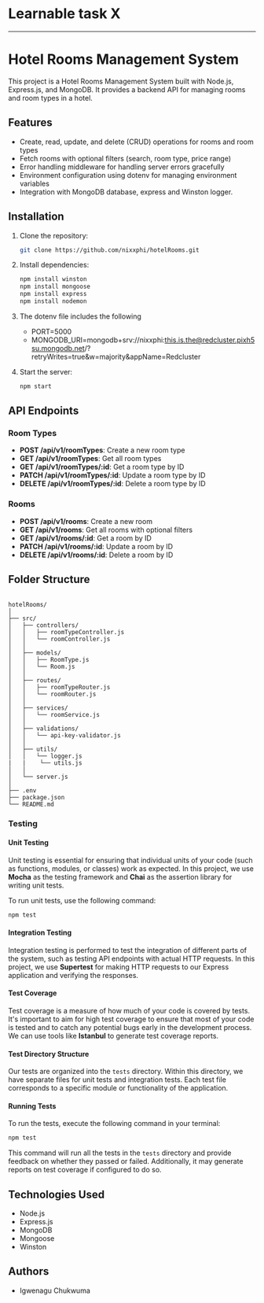 # Learnable task X
---

# Hotel Rooms Management System

This project is a Hotel Rooms Management System built with Node.js, Express.js, and MongoDB. It provides a backend API for managing rooms and room types in a hotel.

## Features

- Create, read, update, and delete (CRUD) operations for rooms and room types
- Fetch rooms with optional filters (search, room type, price range)
- Error handling middleware for handling server errors gracefully
- Environment configuration using dotenv for managing environment variables
- Integration with MongoDB database, express and Winston logger.

## Installation

1. Clone the repository:
   ```bash
   git clone https://github.com/nixxphi/hotelRooms.git
   ```

2. Install dependencies:
   ```bash
   npm install winston
   npm install mongoose
   npm install express
   npm install nodemon
   ```
3. The dotenv file includes the following
   - PORT=5000
   - MONGODB_URI=mongodb+srv://nixxphi:this.is.the@redcluster.pixh5su.mongodb.net/?retryWrites=true&w=majority&appName=Redcluster

4. Start the server:
   ```bash
   npm start
   ```

## API Endpoints

### Room Types

- **POST /api/v1/roomTypes**: Create a new room type
- **GET /api/v1/roomTypes**: Get all room types
- **GET /api/v1/roomTypes/:id**: Get a room type by ID
- **PATCH /api/v1/roomTypes/:id**: Update a room type by ID
- **DELETE /api/v1/roomTypes/:id**: Delete a room type by ID

### Rooms

- **POST /api/v1/rooms**: Create a new room
- **GET /api/v1/rooms**: Get all rooms with optional filters
- **GET /api/v1/rooms/:id**: Get a room by ID
- **PATCH /api/v1/rooms/:id**: Update a room by ID
- **DELETE /api/v1/rooms/:id**: Delete a room by ID

## Folder Structure

```

hotelRooms/
│
├── src/
│   ├── controllers/
│   │   ├── roomTypeController.js
│   │   └── roomController.js
│   │
│   ├── models/
│   │   ├── RoomType.js
│   │   └── Room.js
│   │
│   ├── routes/
│   │   ├── roomTypeRouter.js
│   │   └── roomRouter.js
│   │
│   ├── services/
│   │   └── roomService.js
│   │
│   ├── validations/
│   │   └── api-key-validator.js
│   │
│   ├── utils/
│   │   └── logger.js
|   |    └── utils.js
│   │
│   └── server.js
│
├── .env
├── package.json
└── README.md

```
### Testing

#### Unit Testing
Unit testing is essential for ensuring that individual units of your code (such as functions, modules, or classes) work as expected. In this project, we use **Mocha** as the testing framework and **Chai** as the assertion library for writing unit tests.

To run unit tests, use the following command:

```bash
npm test
```

#### Integration Testing
Integration testing is performed to test the integration of different parts of the system, such as testing API endpoints with actual HTTP requests. In this project, we use **Supertest** for making HTTP requests to our Express application and verifying the responses.

#### Test Coverage
Test coverage is a measure of how much of your code is covered by tests. It's important to aim for high test coverage to ensure that most of your code is tested and to catch any potential bugs early in the development process. We can use tools like **Istanbul** to generate test coverage reports.

#### Test Directory Structure
Our tests are organized into the `tests` directory. Within this directory, we have separate files for unit tests and integration tests. Each test file corresponds to a specific module or functionality of the application.

#### Running Tests
To run the tests, execute the following command in your terminal:

```bash
npm test
```

This command will run all the tests in the `tests` directory and provide feedback on whether they passed or failed. Additionally, it may generate reports on test coverage if configured to do so.
## Technologies Used

- Node.js
- Express.js
- MongoDB
- Mongoose
- Winston


## Authors

- Igwenagu Chukwuma
